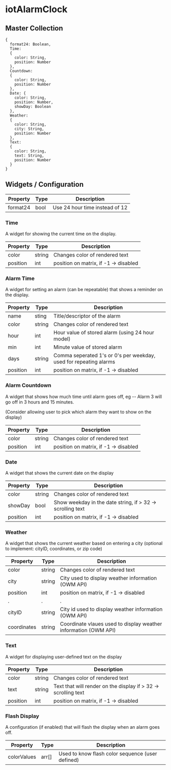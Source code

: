 # iotAlarmClock

## Master Collection

```
{
  format24: Boolean,
  Time:
  {
    color: String,
    position: Number
  },
  Countdown:
  {
    color: String,
    position: Number
  },
  Date: {
    color: String,
    position: Number,
    showDay: Boolean
  },
  Weather:
  {
    color: String,
    city: String,
    position: Number
  },
  Text:
  {
    color: String,
    text: String,
    position: Number
  }
}
```


## Widgets / Configuration

| Property | Type | Description |
|-|-|-|
| format24 | bool | Use 24 hour time instead of 12 |


### Time

A widget for showing the current time on the display.

| Property | Type | Description |
|-|-|-|
| color | string | Changes color of rendered text |
| position | int | position on matrix, if -1 -> disabled |

### Alarm Time

A widget for setting an alarm (can be repeatable) that shows a reminder on the display.

| Property | Type | Description |
|-|-|-|
| name | sting | Title/descriptor of the alarm |
| color | string | Changes color of rendered text |
| hour | int | Hour value of stored alarm (using 24 hour model) |
| min | int | Minute value of stored alarm |
| days | string | Comma seperated 1's or 0's per weekday, used for repeating alarms |
| position | int | position on matrix, if -1 -> disabled |

### Alarm Countdown

A widget that shows how much time until alarm goes off, eg -- Alarm 3 will go off in 3 hours and 15 minutes.

(Consider allowing user to pick which alarm they want to show on the display)

| Property | Type | Description |
|-|-|-|
| color | string | Changes color of rendered text |
| position | int | position on matrix, if -1 -> disabled |

### Date

A widget that shows the current date on the display

| Property | Type | Description |
|-|-|-|
| color | string | Changes color of rendered text |
| showDay | bool | Show weekday in the date string, if > 32 -> scrolling text |
| position | int | position on matrix, if -1 -> disabled |

### Weather

A widget that shows the current weather based on entering a city (optional to implement: cityID, coordinates, or zip code)

| Property | Type | Description |
|-|-|-|
| color | string | Changes color of rendered text |
| city | string | City used to display weather information (OWM API) |
| position | int | position on matrix, if -1 -> disabled |
| . | . | . |
| cityID | string | City id used to display weather information (OWM API) |
| coordinates | string | Coordinate vlaues used to display weather information (OWM API) |

### Text 

A widget for displaying user-defined text on the display

| Property | Type | Description |
|-|-|-|
| color | string | Changes color of rendered text |
| text | string | Text that will render on the display if > 32 -> scrolling text |
| position | int | position on matrix, if -1 -> disabled |

### Flash Display

A configuration (if enabled) that will flash the display when an alarm goes off.

| Property | Type | Description |
|-|-|-|
| colorValues | arr[] | Used to know flash color sequence (user defined) |


